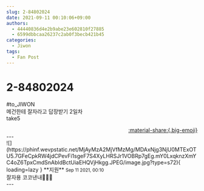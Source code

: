 ```yaml
---
slug: 2-84802024
date: 2021-09-11 00:10:06+09:00
authors:
  - 44440836d4e2b9abe23e602810f27885
  - 6599dbbcaa26237c2ab0f3becb421b45
categories:
  - Jiwon
tags:
  - Fan Post
---
```


# 2-84802024

<div class="post-container" markdown="1">
<div class="content-container md-sidebar__scrollwrap" markdown="1">

\#to_JIWON<br>메건한테 잘자라고 답장받기 2일차<br>take5

</div>
</div>

<div style="text-align: right;" markdown="1">
<a href="https://weverse.io/fromis9/fanpost/2-84802024" style="text-align: right;">:material-share:{.big-emoji}</a>
</div>
---

<div class="comments-container md-sidebar__scrollwrap" markdown="1">
<div class="comment" markdown="1">
<div class='id-container' markdown="1">
![](https://phinf.wevpstatic.net/MjAyMzA2MjVfMzMg/MDAxNjg3NjU0MTExOTU5.7GFeCpkRW4jdCPevFi1sgeF7S4XyLHRSJr1VOBRp7gEg.mY0LxqknzXmYC4oZ6TpxCmdSnAbldBctUiaEHQVjHkgg.JPEG/image.jpg?type=s72){ loading=lazy }
**<span class="artist">지원</span>** <small>Sep 11 2021, 00:10</small><br>
</div>
<div class='comment-body' markdown="1">
잘자용 코코낸내🥰🥰🥰
</div>
</div>
</div>
---
